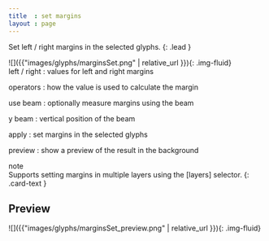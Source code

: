 ```yaml
---
title  : set margins
layout : page
---
```


Set left / right margins in the selected glyphs.
{: .lead }


<div class='row'>

<div class='col-sm-4' markdown='1'>
![]({{"images/glyphs/marginsSet.png" | relative_url }}){: .img-fluid}
</div>

<div class='col-sm-8' markdown='1'>
left / right
: values for left and right margins

operators
: how the value is used to calculate the margin

use beam
: optionally measure margins using the beam

y beam
: vertical position of the beam

apply
: set margins in the selected glyphs

preview
: show a preview of the result in the background
</div>

</div>


<div class="card bg-light my-3">
<div class="card-header">note</div>
<div class="card-body" markdown='1'>
Supports setting margins in multiple layers using the [layers] selector.
{: .card-text }
</div>
</div>

[layers]: ../../modifiers/layers/


Preview
-------

![]({{"images/glyphs/marginsSet_preview.png" | relative_url }}){: .img-fluid}
